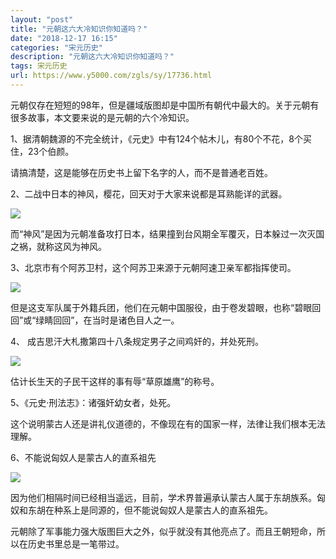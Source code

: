 ```yaml
---
layout: "post"
title: "元朝这六大冷知识你知道吗？"
date: "2018-12-17 16:15"
categories: "宋元历史"
description: "元朝这六大冷知识你知道吗？"
tags: 宋元历史
url: https://www.y5000.com/zgls/sy/17736.html
---
```






元朝仅存在短短的98年，但是疆域版图却是中国所有朝代中最大的。关于元朝有很多故事，本文要来说的是元朝的六个冷知识。

1、据清朝魏源的不完全统计，《元史》中有124个帖木儿，有80个不花，8个买住，23个伯颜。

请搞清楚，这是能够在历史书上留下名字的人，而不是普通老百姓。

2、二战中日本的神风，樱花，回天对于大家来说都是耳熟能详的武器。

![](https://img.y5000.com/uploads/allimg/170322/1542135O2-0.jpg)

而“神风”是因为元朝准备攻打日本，结果撞到台风期全军覆灭，日本躲过一次灭国之祸，就称这风为神风。

3、北京市有个阿苏卫村，这个阿苏卫来源于元朝阿速卫亲军都指挥使司。

![](https://img.y5000.com/uploads/allimg/170322/1542132095-1.jpg)

但是这支军队属于外籍兵团，他们在元朝中国服役，由于卷发碧眼，也称“碧眼回回”或“绿睛回回”，在当时是诸色目人之一。

4、 成吉思汗大札撒第四十八条规定男子之间鸡奸的，并处死刑。

![](https://img.y5000.com/uploads/allimg/170322/1542134F8-2.jpg)

估计长生天的子民干这样的事有辱“草原雄鹰”的称号。

5、《元史·刑法志》：诸强奸幼女者，处死。

这个说明蒙古人还是讲礼仪道德的，不像现在有的国家一样，法律让我们根本无法理解。

6、不能说匈奴人是蒙古人的直系祖先

![](https://img.y5000.com/uploads/allimg/170322/154213O39-3.jpg)

因为他们相隔时间已经相当遥远，目前，学术界普遍承认蒙古人属于东胡族系。匈奴和东胡在种系上是同源的，但不能说匈奴人是蒙古人的直系祖先。

元朝除了军事能力强大版图巨大之外，似乎就没有其他亮点了。而且王朝短命，所以在历史书里总是一笔带过。
